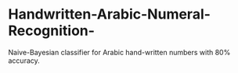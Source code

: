 # Handwritten-Arabic-Numeral-Recognition-
Naive-Bayesian classifier for Arabic hand-written numbers with 80% accuracy.
